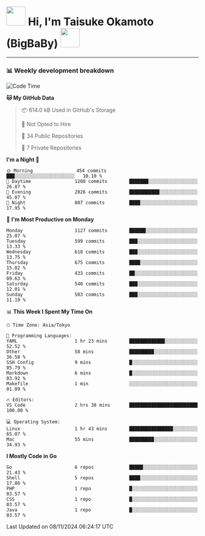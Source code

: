 <!-- Title -->
<h1>
    <img src="https://media.tenor.com/TlyRveJkgo4AAAAi/cloud-cloud-strife.gif" width="50"/> 
    Hi, I'm Taisuke Okamoto (BigBaBy) 
    <img src="https://media.tenor.com/TlyRveJkgo4AAAAi/cloud-cloud-strife.gif" width="50"/>
</h1>

---

<h3> 📊 Weekly development breakdown </h3>
<!-- waka-readme-stats -->

<!--START_SECTION:waka-->
![Code Time](http://img.shields.io/badge/Code%20Time-1%2C902%20hrs%202%20mins-blue)

**🐱 My GitHub Data** 

> 📦 614.0 kB Used in GitHub's Storage 
 > 
> 🚫 Not Opted to Hire
 > 
> 📜 34 Public Repositories 
 > 
> 🔑 7 Private Repositories 
 > 
**I'm a Night 🦉** 

```text
🌞 Morning                454 commits         ███░░░░░░░░░░░░░░░░░░░░░░   10.10 % 
🌆 Daytime                1208 commits        ███████░░░░░░░░░░░░░░░░░░   26.87 % 
🌃 Evening                2026 commits        ███████████░░░░░░░░░░░░░░   45.07 % 
🌙 Night                  807 commits         ████░░░░░░░░░░░░░░░░░░░░░   17.95 % 
```
📅 **I'm Most Productive on Monday** 

```text
Monday                   1127 commits        ██████░░░░░░░░░░░░░░░░░░░   25.07 % 
Tuesday                  599 commits         ███░░░░░░░░░░░░░░░░░░░░░░   13.33 % 
Wednesday                618 commits         ███░░░░░░░░░░░░░░░░░░░░░░   13.75 % 
Thursday                 675 commits         ████░░░░░░░░░░░░░░░░░░░░░   15.02 % 
Friday                   433 commits         ██░░░░░░░░░░░░░░░░░░░░░░░   09.63 % 
Saturday                 540 commits         ███░░░░░░░░░░░░░░░░░░░░░░   12.01 % 
Sunday                   503 commits         ███░░░░░░░░░░░░░░░░░░░░░░   11.19 % 
```


📊 **This Week I Spent My Time On** 

```text
🕑︎ Time Zone: Asia/Tokyo

💬 Programming Languages: 
YAML                     1 hr 23 mins        █████████████░░░░░░░░░░░░   52.52 % 
Other                    58 mins             █████████░░░░░░░░░░░░░░░░   36.58 % 
SSH Config               9 mins              █░░░░░░░░░░░░░░░░░░░░░░░░   05.79 % 
Markdown                 6 mins              █░░░░░░░░░░░░░░░░░░░░░░░░   03.92 % 
Makefile                 1 min               ░░░░░░░░░░░░░░░░░░░░░░░░░   01.09 % 

🔥 Editors: 
VS Code                  2 hrs 38 mins       █████████████████████████   100.00 % 

💻 Operating System: 
Linux                    1 hr 43 mins        ████████████████░░░░░░░░░   65.07 % 
Mac                      55 mins             █████████░░░░░░░░░░░░░░░░   34.93 % 
```

**I Mostly Code in Go** 

```text
Go                       6 repos             █████░░░░░░░░░░░░░░░░░░░░   21.43 % 
Shell                    5 repos             ████░░░░░░░░░░░░░░░░░░░░░   17.86 % 
PHP                      1 repo              █░░░░░░░░░░░░░░░░░░░░░░░░   03.57 % 
CSS                      1 repo              █░░░░░░░░░░░░░░░░░░░░░░░░   03.57 % 
Java                     1 repo              █░░░░░░░░░░░░░░░░░░░░░░░░   03.57 % 
```




 Last Updated on 08/11/2024 06:24:17 UTC
<!--END_SECTION:waka-->
